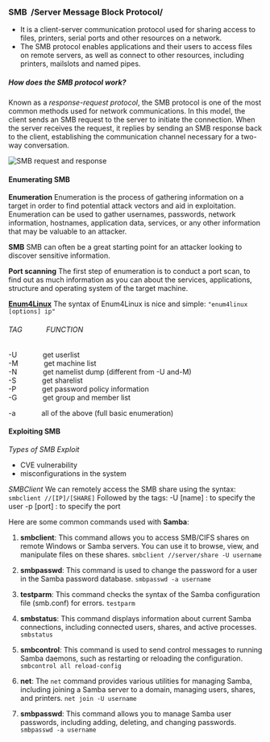 ### SMB  /Server Message Block Protocol/
- It is a client-server communication protocol used for sharing access to files, printers, serial ports and other resources on a network.
- The SMB protocol enables applications and their users to access files on remote servers, as well as connect to other resources, including printers, mailslots and named pipes.

##### How does the SMB protocol work?
Known as a _response-request protocol_, the SMB protocol is one of the most common methods used for network communications. In this model, the client sends an SMB request to the server to initiate the connection. When the server receives the request, it replies by sending an SMB response back to the client, establishing the communication channel necessary for a two-way conversation.

![SMB request and response](https://cdn.ttgtmedia.com/rms/onlineImages/networking-smb_mobile.jpg)

#### Enumerating SMB

**Enumeration**
Enumeration is the process of gathering information on a target in order to find potential attack vectors and aid in exploitation.
Enumeration can be used to gather usernames, passwords, network information, hostnames, application data, services, or any other information that may be valuable to an attacker.

**SMB**
SMB can often be a great starting point for an attacker looking to discover sensitive information.

**Port scanning**
The first step of enumeration is to conduct a port scan, to find out as much information as you can about the services, applications, structure and operating system of the target machine.

[**Enum4Linux**](Tools)
The syntax of Enum4Linux is nice and simple: `"enum4linux [options] ip" `

###### TAG            FUNCTION  

-U             get userlist  
-M             get machine list  
-N             get namelist dump (different from -U and-M)  
-S             get sharelist  
-P             get password policy information  
-G             get group and member list

-a             all of the above (full basic enumeration)


#### Exploiting SMB

*Types of SMB Exploit*
- CVE vulnerability
- misconfigurations in the system

*SMBClient*
We can remotely access the SMB share using the syntax: `smbclient //[IP]/[SHARE]`
	Followed by the tags:
-U [name] : to specify the user
-p [port] : to specify the port


Here are some common commands used with **Samba**:

1. **smbclient**: This command allows you to access SMB/CIFS shares on remote Windows or Samba servers. You can use it to browse, view, and manipulate files on these shares.
    `smbclient //server/share -U username`
    
2. **smbpasswd**: This command is used to change the password for a user in the Samba password database.
    `smbpasswd -a username`
    
3. **testparm**: This command checks the syntax of the Samba configuration file (smb.conf) for errors.
    `testparm`
    
4. **smbstatus**: This command displays information about current Samba connections, including connected users, shares, and active processes.
    `smbstatus`
    
5. **smbcontrol**: This command is used to send control messages to running Samba daemons, such as restarting or reloading the configuration.
    `smbcontrol all reload-config`
    
6. **net**: The `net` command provides various utilities for managing Samba, including joining a Samba server to a domain, managing users, shares, and printers.
    `net join -U username`
    
7. **smbpasswd**: This command allows you to manage Samba user passwords, including adding, deleting, and changing passwords.
    `smbpasswd -a username`